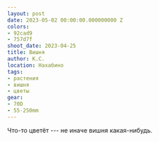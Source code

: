 ```yaml
---
layout: post
date: 2023-05-02 00:00:00.000000000 Z
colors:
- 92cad9
- 757d7f
shoot_date: 2023-04-25
title: Вишня
author: К.С.
location: Нахабино
tags:
- растения
- вишня
- цветы
gear:
- 70D
- 55-250mm
---
```

Что-то цветёт --- не иначе вишня какая-нибудь.

